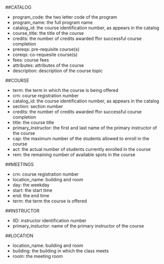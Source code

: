 ##CATALOG
- program_code: the two letter code of the program
- program_name: the full program name
- catalog_id: the course identification number, as appears in the catalog
- course_title: the title of the course
- credits: the number of credits awarded ffor successful course completion
- prereqs: pre-requisite course(s)
- coreqs: co-requesite course(s)
- fees: course fees
- attributes: attributes of the course
- description: description of the course topic


##COURSE
- term: the term in which the course is being offered
- crn: course registration number
- catalog_id: the course identification number, as appears in the catalog 
- section: section number  
- credits: the number of credits awarded ffor successful course completion
- title: the course title
- primary_instructor: the first and last name of the primary instructor of the course
- cap: the maximum number of the students allowed to enroll in the course 
- act: the actual number of students currently enrolled in the course
- rem: the remaining number of available spots in the course


##MEETINGS
- crn: course registration number
- location_name: building and room
- day: the weekday 
- start: the start time
- end: the end time
- term: the term the course is offered


##INSTRUCTOR
- IID: instructor identification number
- primary_instuctor: name of the primary instructor of the course


##LOCATION
- location_name: building and room
- building: the building in which the class meets
- room: the meeting room
